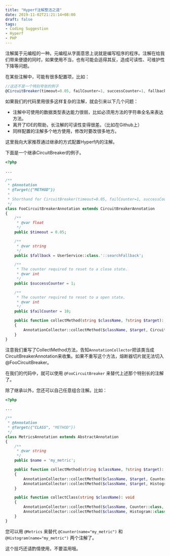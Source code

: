 ```yaml
---
title: "Hyperf注解整洁之道"
date: 2019-11-02T21:21:14+08:00
draft: false
tags:
- Coding Suggestion
- Hyperf
- PHP
---
```


注解属于元编程的一种。元编程从字面意思上说就是编写程序的程序。注解在给我们带来便捷的同时，如果使用不当，也有可能会适得其反，造成可读性、可维护性下降等问题。

在某些注解中，可能有很多配置项，比如：

```ts
//这还不是一个特别夸张的例子
@CircuitBreaker(timeout=0.05, failCounter=1, successCounter=1, fallback="App\Service\UserService::searchFallback")
```

如果我们的代码里用很多这样复杂的注解，就会引来以下几个问题：

* 注解中可使用的数据类型表达能力很弱，比如必须用方法的字符串全名来表达方法。
* 离开了IDE的帮助，长注解的可读性变得很差。（比如在Github上）
* 同样配置的注解多个地方使用，修改时要改很多地方。

这里我向大家推荐通过继承的方式配置Hyperf内的注解。

下面是一个继承CircuitBreaker的例子。

```php
<?php

...

/**
 * @Annotation
 * @Target({"METHOD"})
 *
 * Shorthand for CircuitBreaker(timeout=0.05, failCounter=1, successCounter=1, fallback="App\Service\UserService::searchFallback")
 */
class FooCircuitBreakerAnnotation extends CircuitBreakerAnnotation
{
    /**
     * @var float
     */
    public $timeout = 0.05;

    /**
     * @var string
     */
    public $fallback = UserService::class.'::searchFallback';

    /**
     * The counter required to reset to a close state.
     * @var int
     */
    public $successCounter = 1;

    /**
     * The counter required to reset to a open state.
     * @var int
     */
    public $failCounter = 10;

    public function collectMethod(string $className, ?string $target): void
    {
        AnnotationCollector::collectMethod($className, $target, CircuitBreakerAnnotation::class, $this);
    }
}
```

注意我们重写了CollectMethod方法，告知`AnnotationCollector`把该类当成CircuitBreakerAnnotation来收集。如果不重写这个方法，熔断器切片就无法切入@FooCircuitBreaker。

在我们的代码中，就可以使用 `@FooCircuitBreaker` 来替代上述那个特别长的注解了。

除了继承以外，您还可以自己任意组合注解。比如：

```php
<?php

...

/**
 * @Annotation
 * @Target({"CLASS", "METHOD"})
 */
class MetricsAnnotation extends AbstractAnnotation
{
    /**
     * @var string
     */
    public $name = 'my_metric';

    public function collectMethod(string $className, ?string $target): void
    {
        AnnotationCollector::collectMethod($className, $target, Counter::class, $this);
        AnnotationCollector::collectMethod($className, $target, Histogram::class, $this);
    }

    public function collectClass(string $className): void
    {
        AnnotationCollector::collectMethod($className, Counter::class, $this);
        AnnotationCollector::collectMethod($className, Histogram::class, $this);
    }
}
```

您可以用 `@Metrics` 来替代 `@Counter(name="my_metric")` 和 `@Histogram(name="my_metric")` 两个注解了。

这个技巧还请酌情使用，不要滥用哦。

